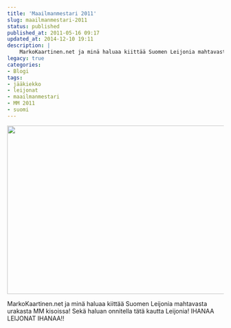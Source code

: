 ```yaml
---
title: 'Maailmanmestari 2011'
slug: maailmanmestari-2011
status: published
published_at: 2011-05-16 09:17
updated_at: 2014-12-10 19:11
description: |
    MarkoKaartinen.net ja minä haluaa kiittää Suomen Leijonia mahtavasta urakasta MM kisoissa! Sekä haluan onnitella tätä kautta Leijonia! IHANAA LEIJONAT IHANAA!!
legacy: true
categories:
- Blogi
tags:
- jääkiekko
- leijonat
- maailmanmestari
- MM 2011
- suomi
---
```


<p><img loading="lazy" decoding="async" class="alignnone size-medium wp-image-2106" title="Suomen lippu" src="https://cdn.markokaartinen.net/uploads/2011/05/Suomen+lippu+67476-554x391.jpg" alt="" width="554" height="391" /></p>
<p>MarkoKaartinen.net ja minä haluaa kiittää Suomen Leijonia mahtavasta urakasta MM kisoissa! Sekä haluan onnitella tätä kautta Leijonia! IHANAA LEIJONAT IHANAA!!</p>